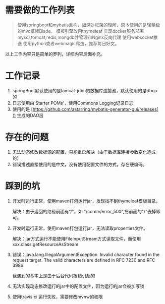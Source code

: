 # 需要做的工作列表

> 使用springboot和mybatis重构，加深对框架的理解，原本使用的是轻量级的mvc框架Blade。
> 模板引擎改用thymeleaf
> 实现docker服务部署mysql,tomcat,redis,mongdb并管理和Nginx反向代理
> 使用websocket推送
> 使用python或者webmagic爬虫，推荐每日好文。

以上工作内容只是简单的罗列，详细内容后面补充。

# 工作记录

1. springBoot默认使用的是tomcat-jdbc的数据库连接池，默认使用的是dbcp的
2. 日志使用由'Starter POMs'，使用Commons Logging记录日志
3. 使用的是 [https://github.com/astarring/mybatis-generator-gui/releases]() 生成的DAO层

# 存在的问题

1. 无法动态修改数据源的配置，只能重启解决（由于数据库连接参数变化造成的）
2. 错误描述直接使用的是中文，没有使用配置文件的方式，存在硬编码。

# 踩到的坑

1. 开发时运行正常，使用maven打包运行jar，发现找不到thymeleaf模板目录。
    
    解决：由于返回的路径前面有“/”，如 "/comm/error_500",把前面的"/"去掉即可。
   
2. 开发时运行正常，使用maven打包运行jar，无法读取properties文件。
   
   解决：jar方式运行不能使用FileInputStream方式读取文件，而使用xxx.class.getResourceAsStream
   
3. 错误：java.lang.IllegalArgumentException: Invalid character found in the request target. The valid characters are defined in RFC 7230 and RFC 3986

    我遇到的基本上是由于后台代码报错引起的
    
4. 无法实现动态修改运行的jar中的配置文件，因为运行的jar会被加写锁

5. 使用travis ci 运行失败，需要修改mvnw的权限